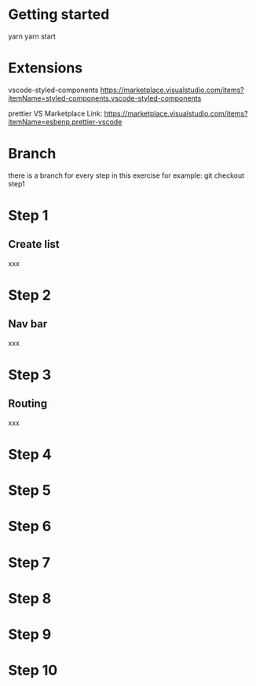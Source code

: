 # Getting started

yarn
yarn start

# Extensions

vscode-styled-components
https://marketplace.visualstudio.com/items?itemName=styled-components.vscode-styled-components

prettier
VS Marketplace Link: https://marketplace.visualstudio.com/items?itemName=esbenp.prettier-vscode

# Branch

there is a branch for every step in this exercise
for example: git checkout step1

# Step 1

## Create list

xxx

# Step 2

## Nav bar

xxx

# Step 3

## Routing

xxx

# Step 4

# Step 5

# Step 6

# Step 7

# Step 8

# Step 9

# Step 10

